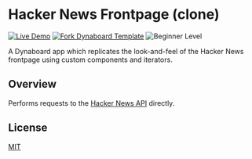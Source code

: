 # Hacker News Frontpage (clone)

[![Live Demo](https://img.shields.io/badge/live%20demo-view-green)](https://hackernews.dynaboard.app/) [![Fork Dynaboard Template](https://img.shields.io/badge/dynaboard-fork-purple)](https://dynaboard.new/dynaboard/dynaboard--hacker-news) ![Beginner Level](https://img.shields.io/badge/level-advanced-blue)

A Dynaboard app which replicates the look-and-feel of the Hacker News frontpage using custom components and iterators.

## Overview

Performs requests to the [Hacker News API](https://github.com/HackerNews/API) directly.

## License

[MIT](LICENSE)
